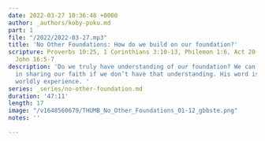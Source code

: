 ```yaml
---
date: 2022-03-27 10:36:48 +0000
author: _authors/koby-poku.md
part: 1
file: "/2022/2022-03-27.mp3"
title: 'No Other Foundations: How do we build on our foundation?'
scripture: Proverbs 10:25, 1 Corinthians 3:10-13, Philemon 1:6, Act 20:32, Luke 8:,
  John 16:5-7
description: 'Do we truly have understanding of our foundation? We can’t be effective
  in sharing our faith if we don’t have that understanding. His word is more than
  worldly experience. '
series: _series/no-other-foundation.md
duration: '47:11'
length: 17
image: "/v1648560679/THUMB_No_Other_Foundations_01-12_gbbste.png"
notes: ''

---
```

